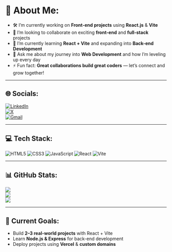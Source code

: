 # 🦄 About Me:

- 🛠️ I’m currently working on **Front-end projects** using **React.js** & **Vite**
- 🤝 I’m looking to collaborate on exciting **front-end** and **full-stack** projects
- 🌱 I’m currently learning **React + Vite** and expanding into **Back-end Development**
- 💬 Ask me about my journey into **Web Development** and how I’m leveling up every day
- ⚡ Fun fact: **Great collaborations build great coders** — let’s connect and grow together!

---

## 🌐 Socials:
[![LinkedIn](https://img.shields.io/badge/LinkedIn-0077B5?style=for-the-badge&logo=linkedin&logoColor=white)](https://www.linkedin.com/in/niraj-singh-kushwaha-ba4b88297l)  
[![X](https://img.shields.io/badge/Twitter-000000?style=for-the-badge&logo=x&logoColor=white)]([https://x.com/niraj_0624])  
[![Gmail](https://img.shields.io/badge/Email-D14836?style=for-the-badge&logo=gmail&logoColor=white)](mailto:nirajsk1596@gmail.com)

---

## 💻 Tech Stack:
![HTML5](https://img.shields.io/badge/html5-%23E34F26.svg?style=for-the-badge&logo=html5&logoColor=white)
![CSS3](https://img.shields.io/badge/css3-%231572B6.svg?style=for-the-badge&logo=css3&logoColor=white)
![JavaScript](https://img.shields.io/badge/javascript-%23323330.svg?style=for-the-badge&logo=javascript&logoColor=%23F7DF1E)
![React](https://img.shields.io/badge/react-%2320232a.svg?style=for-the-badge&logo=react&logoColor=%2361DAFB)
![Vite](https://img.shields.io/badge/vite-%23646CFF.svg?style=for-the-badge&logo=vite&logoColor=yellow)

---

## 📊 GitHub Stats:
![](https://github-readme-stats.vercel.app/api?username=niraj0624&theme=tokyonight&hide_border=false&include_all_commits=true&count_private=true)  
![](https://github-readme-streak-stats.herokuapp.com/?user=niraj0624&theme=tokyonight&hide_border=false)  
![](https://github-readme-stats.vercel.app/api/top-langs/?username=niraj0624&theme=tokyonight&hide_border=false&include_all_commits=true&count_private=true&layout=compact)

---

## 🚀 Current Goals:
- Build **2–3 real-world projects** with React + Vite
- Learn **Node.js & Express** for back-end development
- Deploy projects using **Vercel** & **custom domains**
